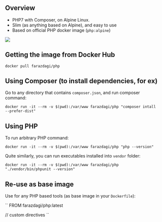 ## Overview

- PHP7 with Composer, on Alpine Linux.
- Slim (as anything based on Alpine), and easy to use
- Based on official PHP docker image (`php:alpine`)

[![](https://badge.imagelayers.io/farazdagi/php:latest.svg)](https://imagelayers.io/?images=farazdagi/php:latest 'Get your own badge on imagelayers.io')


## Getting the image from Docker Hub

```
docker pull farazdagi/php
```

## Using Composer (to install dependencies, for ex)

Go to any directory that contains `composer.json`, and run composer command:

```
docker run -it --rm -v $(pwd):/var/www farazdagi/php "composer intall --prefer-dist"
```

## Using PHP

To run arbitrary PHP command:

```
docker run -it --rm -v $(pwd):/var/www farazdagi/php "php --version"
```

Quite similarly, you can run executables installed into `vendor` folder:
```
docker run -it --rm -v $(pwd):/var/www farazdagi/php "./vendor/bin/phpunit --version"
```

## Re-use as base image

Use for any PHP based tools (as base image in your `Dockerfile`):

``
FROM farazdagi/php:latest

// custom directives
``


